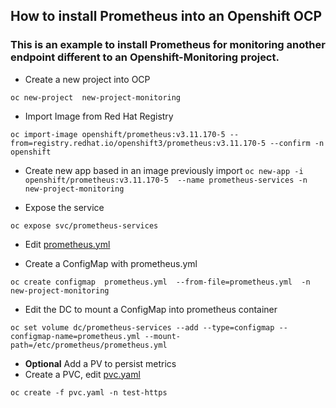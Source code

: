 ## How to install Prometheus into an Openshift OCP

### This is an example to install Prometheus for monitoring another endpoint different to an Openshift-Monitoring project.

* Create a new project into OCP

`oc new-project  new-project-monitoring`

* Import Image from Red Hat Registry

`oc import-image openshift/prometheus:v3.11.170-5 --from=registry.redhat.io/openshift3/prometheus:v3.11.170-5 --confirm -n openshift`

* Create new app based in an image previously import
`oc new-app -i openshift/prometheus:v3.11.170-5  --name prometheus-services -n new-project-monitoring `

* Expose the service

`oc expose svc/prometheus-services`

* Edit [prometheus.yml](ConfigMaps/prometheus.yml)

* Create a ConfigMap with prometheus.yml

`oc create configmap  prometheus.yml  --from-file=prometheus.yml  -n new-project-monitoring`

* Edit the DC to mount a ConfigMap into prometheus container

`oc set volume dc/prometheus-services --add --type=configmap --configmap-name=prometheus.yml --mount-path=/etc/prometheus/prometheus.yml`

* **Optional** Add a PV to persist metrics
* Create a PVC, edit [pvc.yaml](pvc.yaml)

` oc create -f pvc.yaml -n test-https `



